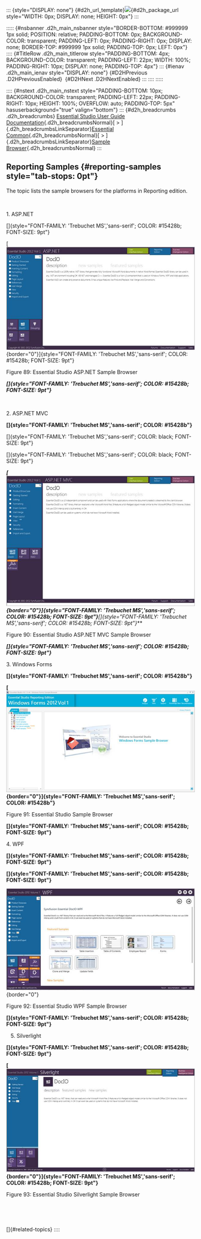 ::: {style="DISPLAY: none"}
[](ms-xhelp:///?Id=d2h_url_template){#d2h_url_template}![](!package_url!){#d2h_package_url style="WIDTH: 0px; DISPLAY: none; HEIGHT: 0px"}
:::

::::: {#nsbanner .d2h_main_nsbanner style="BORDER-BOTTOM: #999999 1px solid; POSITION: relative; PADDING-BOTTOM: 0px; BACKGROUND-COLOR: transparent; PADDING-LEFT: 0px; PADDING-RIGHT: 0px; DISPLAY: none; BORDER-TOP: #999999 1px solid; PADDING-TOP: 0px; LEFT: 0px"}
:::: {#TitleRow .d2h_main_titlerow style="PADDING-BOTTOM: 4px; BACKGROUND-COLOR: transparent; PADDING-LEFT: 22px; WIDTH: 100%; PADDING-RIGHT: 10px; DISPLAY: none; PADDING-TOP: 4px"}
::: {#ienav .d2h_main_ienav style="DISPLAY: none"}
[](ms-xhelp:///?Id=32e71b9d-967c-4181-9b49-2004e79ad6c1){#D2HPrevious .D2HPreviousEnabled}  [](ms-xhelp:///?Id=5d9e3c38-3d97-46f9-91c1-e763354698e8){#D2HNext .D2HNextEnabled}
:::
::::
:::::

:::: {#nstext .d2h_main_nstext style="PADDING-BOTTOM: 10px; BACKGROUND-COLOR: transparent; PADDING-LEFT: 22px; PADDING-RIGHT: 10px; HEIGHT: 100%; OVERFLOW: auto; PADDING-TOP: 5px" hasuserbackground="true" valign="bottom"}
::: {#d2h_breadcrumbs .d2h_breadcrumbs}
[Essential Studio User Guide Documentation](ms-xhelp:///?Id=12457748-09e3-4d74-a240-8e049cedf030){.d2h_breadcrumbsNormal}[ \> ]{.d2h_breadcrumbsLinkSeparator}[Essential Common](ms-xhelp:///?Id=2bfe10b6-fac1-4f91-a173-04db314f10c3){.d2h_breadcrumbsNormal}[ \> ]{.d2h_breadcrumbsLinkSeparator}[Sample Browser](ms-xhelp:///?Id=afdcd19d-1a73-4a2a-b989-ac7c039124c0){.d2h_breadcrumbsNormal}
:::

## Reporting Samples {#reporting-samples style="tab-stops: 0pt"}

The topic lists the sample browsers for the platforms in Reporting edition.

 

1\. ASP.NET

[]{style="FONT-FAMILY: 'Trebuchet MS','sans-serif'; COLOR: #15428b; FONT-SIZE: 9pt"} 

[![](ImagesExt/image67_94.jpg){border="0"}]{style="FONT-FAMILY: 'Trebuchet MS','sans-serif'; COLOR: #15428b; FONT-SIZE: 9pt"}

Figure 89: Essential Studio ASP.NET Sample Browser

***[]{style="FONT-FAMILY: 'Trebuchet MS','sans-serif'; COLOR: #15428b; FONT-SIZE: 9pt"}*** 

 

2\. ASP.NET MVC

**[]{style="FONT-FAMILY: 'Trebuchet MS','sans-serif'; COLOR: #15428b"}** 

[]{style="FONT-FAMILY: 'Trebuchet MS','sans-serif'; COLOR: black; FONT-SIZE: 9pt"} 

[]{style="FONT-FAMILY: 'Trebuchet MS','sans-serif'; COLOR: black; FONT-SIZE: 9pt"} 

***[![](ImagesExt/image67_95.jpg){border="0"}]{style="FONT-FAMILY: 'Trebuchet MS','sans-serif'; COLOR: #15428b; FONT-SIZE: 9pt"}**[]{style="FONT-FAMILY: 'Trebuchet MS','sans-serif'; COLOR: #15428b; FONT-SIZE: 9pt"}***

Figure 90: Essential Studio ASP.NET MVC Sample Browser

***[]{style="FONT-FAMILY: 'Trebuchet MS','sans-serif'; COLOR: #15428b; FONT-SIZE: 9pt"}*** 

3\. Windows Forms

**[]{style="FONT-FAMILY: 'Trebuchet MS','sans-serif'; COLOR: #15428b"}** 

**[![](ImagesExt/image67_96.jpg){border="0"}]{style="FONT-FAMILY: 'Trebuchet MS','sans-serif'; COLOR: #15428b"}**

Figure 91: Essential Studio Sample Browser

**[]{style="FONT-FAMILY: 'Trebuchet MS','sans-serif'; COLOR: #15428b; FONT-SIZE: 9pt"}** 

4\. WPF

**[]{style="FONT-FAMILY: 'Trebuchet MS','sans-serif'; COLOR: #15428b; FONT-SIZE: 9pt"}** 

**[]{style="FONT-FAMILY: 'Trebuchet MS','sans-serif'; COLOR: #15428b; FONT-SIZE: 9pt"}** 

![](ImagesExt/image67_97.jpg){border="0"}

Figure 92: Essential Studio WPF Sample Browser

**[]{style="FONT-FAMILY: 'Trebuchet MS','sans-serif'; COLOR: #15428b; FONT-SIZE: 9pt"}** 

   5. Silverlight

**[]{style="FONT-FAMILY: 'Trebuchet MS','sans-serif'; COLOR: #15428b; FONT-SIZE: 9pt"}** 

**[![](ImagesExt/image67_98.jpg){border="0"}]{style="FONT-FAMILY: 'Trebuchet MS','sans-serif'; COLOR: #15428b; FONT-SIZE: 9pt"}**

Figure 93: Essential Studio Silverlight Sample Browser

 

 

[]{#related-topics}
::::
